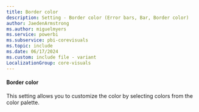 ```yaml
---
title: Border color
description: Setting - Border color (Error bars, Bar, Border color)
author: JaedenArmstrong
ms.author: miguelmyers
ms.service: powerbi
ms.subservice: pbi-corevisuals
ms.topic: include
ms.date: 06/17/2024
ms.custom: include file - variant
LocalizationGroup: core-visuals
---
```

#### Border color

This setting allows you to customize the color by selecting colors from the color palette.
